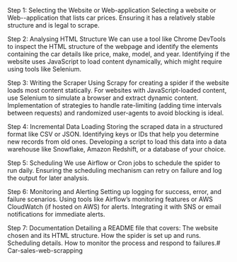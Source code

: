 Step 1: Selecting the Website or Web-application
Selecting a website or Web--application that lists car prices. Ensuring it has a relatively stable structure and is legal to scrape. 

Step 2: Analysing HTML Structure
We can use a tool like Chrome DevTools to inspect the HTML structure of the webpage and identify the elements containing the car details like price, make, model, and year.
Identifying if the website uses JavaScript to load content dynamically, which might require using tools like Selenium.

Step 3: Writing the Scraper
Using Scrapy for creating a spider if the website loads most content statically.
For websites with JavaScript-loaded content, use Selenium to simulate a browser and extract dynamic content.
Implementation of strategies to handle rate-limiting (adding time intervals between requests) and randomized user-agents to avoid blocking is ideal.

Step 4: Incremental Data Loading
Storing the scraped data in a structured format like CSV or JSON.
Identifying keys or IDs that help you determine new records from old ones.
Developing a script to load this data into a data warehouse like Snowflake, Amazon Redshift, or a database of your choice.

Step 5: Scheduling
We use Airflow or Cron jobs to schedule the spider to run daily.
Ensuring the scheduling mechanism can retry on failure and log the output for later analysis.

Step 6: Monitoring and Alerting
Setting up logging for success, error, and failure scenarios.
Using tools like Airflow’s monitoring features or AWS CloudWatch (if hosted on AWS) for alerts. Integrating it with SNS or email notifications for immediate alerts.

Step 7: Documentation
Detailing a README file that covers:
The website chosen and its HTML structure.
How the spider is set up and runs.
Scheduling details.
How to monitor the process and respond to failures.# Car-sales-web-scrapping
